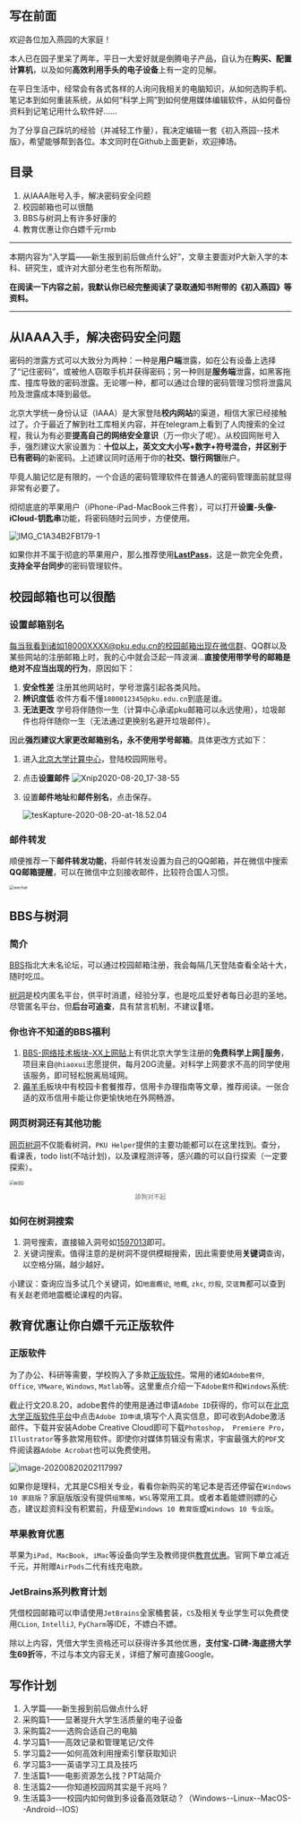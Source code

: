 ## 写在前面

欢迎各位加入燕园的大家庭！

本人已在园子里呆了两年，平日一大爱好就是倒腾电子产品，自认为在**购买、配置计算机**，以及如何**高效利用手头的电子设备**上有一定的见解。

在平日生活中，经常会有各式各样的人询问我相关的电脑知识，从如何选购手机、笔记本到如何重装系统，从如何“科学上网”到如何使用媒体编辑软件，从如何备份资料到记笔记用什么软件好……

为了分享自己踩坑的经验（并减轻工作量），我决定编辑一套《初入燕园--技术版》，希望能够帮到各位。本文同时在Github上面更新，欢迎捧场。

## 目录

1. 从IAAA账号入手，解决密码安全问题
2. 校园邮箱也可以很酷
3. BBS与树洞上有许多好康的
4. 教育优惠让你白嫖千元rmb

-----------------

本期内容为“入学篇——新生报到前后做点什么好”，文章主要面对P大新入学的本科、研究生，或许对大部分老生也有所帮助。

**在阅读一下内容之前，我默认你已经完整阅读了录取通知书附带的《初入燕园》等资料。**

--------------

## 从IAAA入手，解决密码安全问题

密码的泄露方式可以大致分为两种：一种是**用户端**泄露，如在公有设备上选择了“记住密码”，或被他人窃取手机并获得密码；另一种则是**服务端**泄露，如黑客拖库、撞库导致的密码泄露。无论哪一种，都可以通过合理的密码管理习惯将泄露风险及泄露成本降到最低。

北京大学统一身份认证（IAAA）是大家登陆**校内网站**的渠道，相信大家已经接触过了。介于最近了解到社工库相关内容，并在telegram上看到了人肉搜索的全过程，我认为有必要**提高自己的网络安全意识**（万一你火了呢）。从校园网账号入手，强烈建议大家设置为：**十位以上，英文文大小写+数字+符号混合，并区别于已有密码**的新密码。上述建议同时适用于你的**社交、银行网银**账户。

毕竟人脑记忆是有限的，一个合适的密码管理软件在普通人的密码管理面前就显得非常有必要了。

彻彻底底的苹果用户（iPhone-iPad-MacBook三件套），可以打开**设置-头像-iCloud-钥匙串**功能，将密码随时云同步，方便使用。

![IMG_C1A34B2FB179-1](https://tva1.sinaimg.cn/large/007S8ZIlly1ghxgbec0j6j31400u07fk.jpg)



如果你并不属于彻底的苹果用户，那么推荐使用[**LastPass**](https://lastpass.com/)，这是一款完全免费，**支持全平台同步**的密码管理软件。



## 校园邮箱也可以很酷

### 设置邮箱别名

每当我看到诸如18000XXXX@pku.edu.cn的校园邮箱出现在微信群、QQ群以及某些网站的注册邮箱上时，我的心中就会泛起一阵波澜...**直接使用带学号的邮箱是绝对不应当出现的行为**，原因如下：

1. **安全性差** 注册其他网站时，学号泄露引起各类风险。
2. **辨识度低** 收件方看不懂`1800012345@pku.edu.cn`到底是谁。
3. **无法更改** 学号将伴随你一生（计算中心承诺pku邮箱可以永远使用），垃圾邮件也将伴随你一生（无法通过更换别名避开垃圾邮件）。

因此**强烈建议大家更改邮箱别名，永不使用学号邮箱**。具体更改方式如下：

1. 进入[北京大学计算中心](its.pku.edu.cn)，登陆校园网账号。

2. 点击**设置邮件**
   ![Xnip2020-08-20_17-38-55](https://tva1.sinaimg.cn/large/007S8ZIlly1ghxglqz51nj30vf0u0jwm.jpg)

3. 设置**邮件地址**和**邮件别名**，点击保存。
   

   ![tesKapture-2020-08-20-at-18.52.04](https://tva1.sinaimg.cn/large/007S8ZIlly1ghxhd11iprg314q0ssb18.gif)

### 邮件转发

顺便推荐一下**邮件转发功能**，将邮件转发设置为自己的QQ邮箱，并在微信中搜索**QQ邮箱提醒**，可以在微信中立刻接收邮件，比较符合国人习惯。

<img src="https://tva1.sinaimg.cn/large/007S8ZIlly1ghxhoqefphg30cg0qogtm.gif" alt="wechat" style="zoom:50%;" />

## BBS与树洞

### 简介

[BBS](https://bbs.pku.edu.cn/v2/home.php)指北大未名论坛，可以通过校园邮箱注册，我会每隔几天登陆查看全站十大，随时吃瓜。

[树洞](https://pkuhelper.pku.edu.cn/hole/)是校内匿名平台，供平时消遣，经验分享，也是吃瓜爱好者每日必逛的圣地。尽管匿名平台，但**后台可追查**，具有禁言机制，不建议🐛塔。

### 你也许不知道的BBS福利

1. [BBS-网络技术板块-XX上网贴](https://bbs.pku.edu.cn/v2/post-read.php?bid=35&threadid=16264150)上有供北京大学生注册的**免费科学上网🧱服务**，项目来自`@hiaoxui`志愿提供，每月20G流量。对科学上网要求不高的同学使用该服务，即可轻松脱离局域网。
2. [薅羊毛](https://bbs.pku.edu.cn/v2/thread.php?bid=1380)板块中有校园卡套餐推荐，信用卡办理指南等文章，推荐阅读。一张合适的双币信用卡能让你更愉快地在外网畅游。

### 网页树洞还有其他功能

[网页树洞](https://pkuhelper.pku.edu.cn/hole/)不仅能看树洞，`PKU Helper`提供的主要功能都可以在这里找到。查分，看课表，todo list(不咕计划)，以及课程测评等，感兴趣的可以自行探索（一定要探索）。

<img src="https://tva1.sinaimg.cn/large/007S8ZIlly1ghxiux6frqg30f00wi1ky.gif" alt="树洞2" style="zoom:50%;" />

<p align="center", style="font-size:11px;color:#666666">舔狗对不起</p>

### 如何在树洞搜索

1. 洞号搜索，直接输入洞号如[1597013](https://pkuhelper.pku.edu.cn/hole/##1597013)即可。
2. 关键词搜索。值得注意的是树洞不提供模糊搜索，因此需要使用**关键词**查询，以空格分隔，越少越好。

小建议：查询应当多试几个关键词，如`地震概论`, `地概`, `zkc`, `炒股`, `交谊舞`都可以查到有关赵老师地震概论课程的内容。

## 教育优惠让你白嫖千元正版软件

### 正版软件

为了办公、科研等需要，学校购入了多款[正版软件](https://software.w.pku.edu.cn/)。常用的诸如`Adobe套件`, `Office`, `VMware`, `Windows`, `Matlab`等。这里重点介绍一下`Adobe套件`和`Windows`系统:

截止行文20.8.20，adobe套件的使用是通过申请`Adobe ID`获得的，你可以在[北京大学正版软件平台](https://software.w.pku.edu.cn/)中点击`Adobe ID申请`,填写个人真实信息，即可收到Adobe激活邮件。下载并安装Adobe Creative Cloud即可下载`Photoshop`，` Premiere Pro`，` Illustrator`等多款常用软件。即使你对媒体剪辑没有需求，宇宙最强大的`PDF`文件阅读器`Adobe Acrobat`也可以免费使用。

![image-20200820202117997](https://tva1.sinaimg.cn/large/007S8ZIlly1ghxjmwugfmj31e70u0nkm.jpg)

如果你是理科，尤其是CS相关专业，看看你新购买的笔记本是否还停留在`Windows 10 家庭版`？家庭版版没有提供`组策略`，`WSL`等常用工具。或者本着能嫖则嫖的心态，建议趁资料没有积累前，升级至`Windows 10 教育版`或`Windows 10 专业版`。

### 苹果教育优惠

苹果为`iPad, MacBook, iMac`等设备向学生及教师提供[教育优惠](https://www.apple.com.cn/cn-k12/shop/back-to-school)。官网下单立减近千元，并附赠`AirPods`二代有线充电款。

### JetBrains系列教育计划

凭借校园邮箱可以申请使用`JetBrains`全家桶套装，`CS`及相关专业学生可以免费使用`CLion`, `IntelliJ`, `PyCharm`等IDE，不嫖白不嫖。



除以上内容，凭借大学生资格还可以获得许多其他优惠，**支付宝-口碑-海底捞大学生69折**等，不过与本文内容无关，详细了解可直接Google。

## 写作计划

1. 入学篇——新生报到前后做点什么好
2. 采购篇1——显著提升大学生活质量的电子设备
3. 采购篇2——选购合适自己的电脑
4. 学习篇1——高效记录和管理笔记/文件
5. 学习篇2——如何高效利用搜索引擎获取知识
6. 学习篇3——英语学习工具及技巧
7. 生活篇1——电影资源怎么找？PT站简介
8. 生活篇2——你知道校园网其实是千兆吗？
9. 生活篇3——校园内如何做到多设备高效联动？（Windows--Linux--MacOS--Android--IOS）